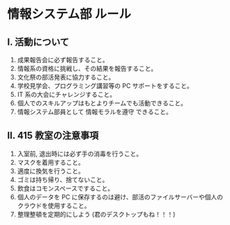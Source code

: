 # 情報システム部 ルール

## Ⅰ. 活動について

1. 成果報告会に必ず報告すること。
1. 情報系の資格に挑戦し、その結果を報告すること。
1. 文化祭の部活発表に協力すること。
1. 学校見学会、プログラミング講習等の PC サポートをすること。
1. IT 系の大会にチャレンジすること。
1. 個人でのスキルアップはもとよりチームでも活動できること。
1. 情報システム部員として 情報モラルを遵守 できること。

## Ⅱ. 415 教室の注意事項

1. 入室前, 退出時には必ず手の消毒を行うこと。
1. マスクを着用すること。
1. 適度に換気を行うこと。
1. ゴミは持ち帰り、捨てないこと。
1. 飲食はコモンスペースですること。
1. 個人のデータを PC に保存するのは避け、部活のファイルサーバーや個人のクラウドを使用すること。
1. 整理整頓を定期的にしよう (君のデスクトップもね！！！)
